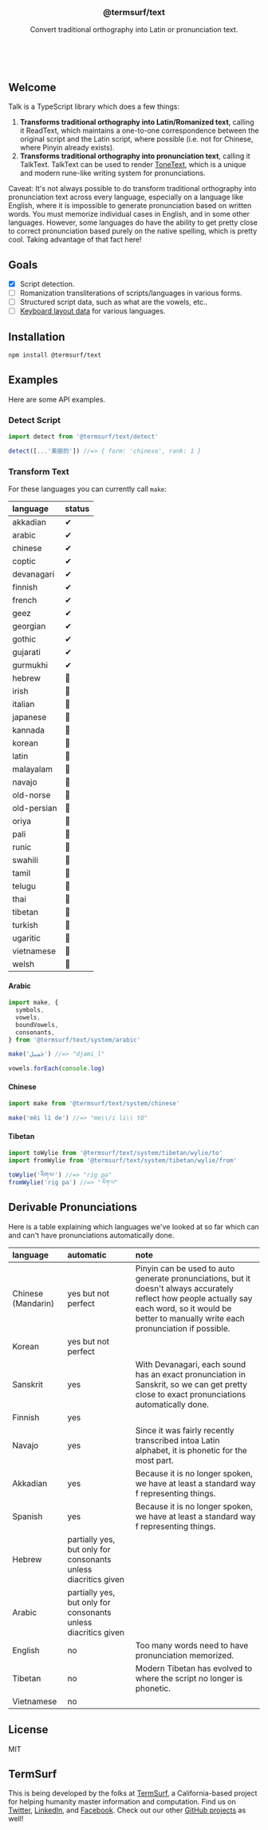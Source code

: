 <br/>
<br/>
<br/>
<br/>
<br/>
<br/>
<br/>

<h3 align='center'>@termsurf/text</h3>
<p align='center'>
  Convert traditional orthography into Latin or pronunciation text.
</p>

<br/>
<br/>
<br/>

## Welcome

Talk is a TypeScript library which does a few things:

1. **Transforms traditional orthography into Latin/Romanized text**,
   calling it ReadText, which maintains a one-to-one correspondence
   between the original script and the Latin script, where possible
   (i.e. not for Chinese, where Pinyin already exists).
2. **Transforms traditional orthography into pronunciation text**,
   calling it TalkText. TalkText can be used to render
   [ToneText](https://github.com/termsurf/tone), which is a unique and
   modern rune-like writing system for pronunciations.

Caveat: It's not always possible to do transform traditional orthography
into pronunciation text across every language, especially on a language
like English, where it is impossible to generate pronunciation based on
written words. You must memorize individual cases in English, and in
some other languages. However, some languages do have the ability to get
pretty close to correct pronunciation based purely on the native
spelling, which is pretty cool. Taking advantage of that fact here!

## Goals

- [x] Script detection.
- [ ] Romanization transliterations of scripts/languages in various
      forms.
- [ ] Structured script data, such as what are the vowels, etc..
- [ ] [Keyboard layout data](https://github.com/simple-keyboard/simple-keyboard-layouts)
      for various languages.

## Installation

```bash
npm install @termsurf/text
```

## Examples

Here are some API examples.

### Detect Script

```ts
import detect from '@termsurf/text/detect'

detect([...'美丽的']) //=> { form: 'chinese', rank: 1 }
```

### Transform Text

For these languages you can currently call `make`:

| language    | status |
| :---------- | :----- |
| akkadian    | ✔      |
| arabic      | ✔      |
| chinese     | ✔      |
| coptic      | ✔      |
| devanagari  | ✔      |
| finnish     | ✔      |
| french      | ✔      |
| geez        | ✔      |
| georgian    | ✔      |
| gothic      | ✔      |
| gujarati    | ✔      |
| gurmukhi    | ✔      |
| hebrew      | 🔧     |
| irish       | 🔧     |
| italian     | 🔧     |
| japanese    | 🔧     |
| kannada     | 🔧     |
| korean      | 🔧     |
| latin       | 🔧     |
| malayalam   | 🔧     |
| navajo      | 🔧     |
| old-norse   | 🔧     |
| old-persian | 🔧     |
| oriya       | 🔧     |
| pali        | 🔧     |
| runic       | 🔧     |
| swahili     | 🔧     |
| tamil       | 🔧     |
| telugu      | 🔧     |
| thai        | 🔧     |
| tibetan     | 🔧     |
| turkish     | 🔧     |
| ugaritic    | 🔧     |
| vietnamese  | 🔧     |
| welsh       | 🔧     |

#### Arabic

```ts
import make, {
  symbols,
  vowels,
  boundVowels,
  consonants,
} from '@termsurf/text/system/arabic'

make('جَمِيل') //=> "djami_l"

vowels.forEach(console.log)
```

#### Chinese

```ts
import make from '@termsurf/text/system/chinese'

make('měi lì de') //=> "me\\/i li\\ tO"
```

#### Tibetan

```ts
import toWylie from '@termsurf/text/system/tibetan/wylie/to'
import fromWylie from '@termsurf/text/system/tibetan/wylie/from'

toWylie('རིག་པ་') //=> "rig pa"
fromWylie('rig pa') //=> "རིག་པ"
```

## Derivable Pronunciations

Here is a table explaining which languages we've looked at so far which
can and can't have pronunciations automatically done.

| language           | automatic                                                      | note                                                                                                                                                                                                    |
| :----------------- | :------------------------------------------------------------- | :------------------------------------------------------------------------------------------------------------------------------------------------------------------------------------------------------ |
| Chinese (Mandarin) | yes but not perfect                                            | Pinyin can be used to auto generate pronunciations, but it doesn't always accurately reflect how people actually say each word, so it would be better to manually write each pronunciation if possible. |
| Korean             | yes but not perfect                                            |                                                                                                                                                                                                         |
| Sanskrit           | yes                                                            | With Devanagari, each sound has an exact pronunciation in Sanskrit, so we can get pretty close to exact pronunciations automatically done.                                                              |
| Finnish            | yes                                                            |                                                                                                                                                                                                         |
| Navajo             | yes                                                            | Since it was fairly recently transcribed intoa Latin alphabet, it is phonetic for the most part.                                                                                                        |
| Akkadian           | yes                                                            | Because it is no longer spoken, we have at least a standard way f representing things.                                                                                                                  |
| Spanish            | yes                                                            | Because it is no longer spoken, we have at least a standard way f representing things.                                                                                                                  |
| Hebrew             | partially yes, but only for consonants unless diacritics given |                                                                                                                                                                                                         |
| Arabic             | partially yes, but only for consonants unless diacritics given |                                                                                                                                                                                                         |
| English            | no                                                             | Too many words need to have pronunciation memorized.                                                                                                                                                    |
| Tibetan            | no                                                             | Modern Tibetan has evolved to where the script no longer is phonetic.                                                                                                                                   |
| Vietnamese         | no                                                             |                                                                                                                                                                                                         |

## License

MIT

## TermSurf

This is being developed by the folks at [TermSurf](https://term.surf), a
California-based project for helping humanity master information and
computation. Find us on [Twitter](https://twitter.com/termsurf),
[LinkedIn](https://www.linkedin.com/company/termsurf), and
[Facebook](https://www.facebook.com/termsurf). Check out our other
[GitHub projects](https://github.com/termsurf) as well!
